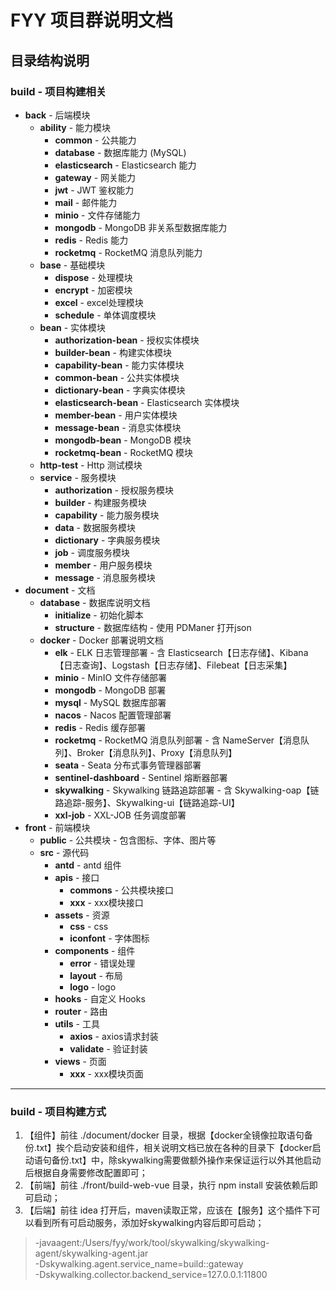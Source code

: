 # FYY 项目群说明文档

## 目录结构说明

### build - 项目构建相关

- **back** - 后端模块
    - **ability** - 能力模块
        - **common** - 公共能力
        - **database** - 数据库能力 (MySQL)
        - **elasticsearch** - Elasticsearch 能力
        - **gateway** - 网关能力
        - **jwt** - JWT 鉴权能力
        - **mail** - 邮件能力
        - **minio** - 文件存储能力
        - **mongodb** - MongoDB 非关系型数据库能力
        - **redis** - Redis 能力
        - **rocketmq** - RocketMQ 消息队列能力
    - **base** - 基础模块
        - **dispose** - 处理模块
        - **encrypt** - 加密模块
        - **excel** - excel处理模块
        - **schedule** - 单体调度模块
    - **bean** - 实体模块
        - **authorization-bean** - 授权实体模块
        - **builder-bean** - 构建实体模块
        - **capability-bean** - 能力实体模块
        - **common-bean** - 公共实体模块
        - **dictionary-bean** - 字典实体模块
        - **elasticsearch-bean** - Elasticsearch 实体模块
        - **member-bean** - 用户实体模块
        - **message-bean** - 消息实体模块
        - **mongodb-bean** - MongoDB 模块
        - **rocketmq-bean** - RocketMQ 模块
    - **http-test** - Http 测试模块
    - **service** - 服务模块
        - **authorization** - 授权服务模块
        - **builder** - 构建服务模块
        - **capability** - 能力服务模块
        - **data** - 数据服务模块
        - **dictionary** - 字典服务模块
        - **job** - 调度服务模块
        - **member** - 用户服务模块
        - **message** - 消息服务模块
- **document** - 文档
    - **database** - 数据库说明文档
        - **initialize** - 初始化脚本
        - **structure** - 数据库结构 - 使用 PDManer 打开json
    - **docker** - Docker 部署说明文档
        - **elk** - ELK 日志管理部署 - 含 Elasticsearch【日志存储】、Kibana【日志查询】、Logstash【日志存储】、Filebeat【日志采集】
        - **minio** - MinIO 文件存储部署
        - **mongodb** - MongoDB 部署
        - **mysql** - MySQL 数据库部署
        - **nacos** - Nacos 配置管理部署
        - **redis** - Redis 缓存部署
        - **rocketmq** - RocketMQ 消息队列部署 - 含 NameServer【消息队列】、Broker【消息队列】、Proxy【消息队列】
        - **seata** - Seata 分布式事务管理器部署
        - **sentinel-dashboard** - Sentinel 熔断器部署
        - **skywalking** - Skywalking 链路追踪部署 - 含 Skywalking-oap【链路追踪-服务】、Skywalking-ui【链路追踪-UI】
        - **xxl-job** - XXL-JOB 任务调度部署
- **front** - 前端模块
    - **public** - 公共模块 - 包含图标、字体、图片等
    - **src** - 源代码
        - **antd** - antd 组件
        - **apis** - 接口
            - **commons** - 公共模块接口
            - **xxx** - xxx模块接口
        - **assets** - 资源
            - **css** - css
            - **iconfont** - 字体图标
        - **components** - 组件
            - **error** - 错误处理
            - **layout** - 布局
            - **logo** - logo
        - **hooks** - 自定义 Hooks
        - **router** - 路由
        - **utils** - 工具
            - **axios** - axios请求封装
            - **validate** - 验证封装
        - **views** - 页面
            - **xxx** - xxx模块页面

---

### build - 项目构建方式

1. 【组件】前往 ./document/docker
   目录，根据【docker全镜像拉取语句备份.txt】挨个启动安装和组件，相关说明文档已放在各种的目录下【docker启动语句备份.txt】中，除skywalking需要做额外操作来保证运行以外其他启动后根据自身需要修改配置即可；
2. 【前端】前往 ./front/build-web-vue 目录，执行 npm install 安装依赖后即可启动；
3. 【后端】前往 idea 打开后，maven读取正常，应该在【服务】这个插件下可以看到所有可启动服务，添加好skywalking内容后即可启动；

> -javaagent:/Users/fyy/work/tool/skywalking/skywalking-agent/skywalking-agent.jar \
> -Dskywalking.agent.service_name=build::gateway \
> -Dskywalking.collector.backend_service=127.0.0.1:11800